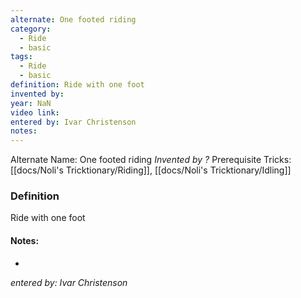 ```yaml
---
alternate: One footed riding
category:
  - Ride
  - basic
tags:
  - Ride
  - basic
definition: Ride with one foot
invented by: 
year: NaN
video link: 
entered by: Ivar Christenson
notes: 
---
```

Alternate Name: One footed riding
*Invented by ?*
Prerequisite Tricks: [[docs/Noli's Tricktionary/Riding]], [[docs/Noli's Tricktionary/Idling]]

### Definition
Ride with one foot


#### Notes:
- 
*entered by: Ivar Christenson*
